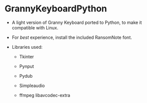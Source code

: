 # GrannyKeyboardPython

* A light version of Granny Keyboard ported to Python, to make it compatible with Linux.

* For _best_ experience, install the included RansomNote font.

* Libraries used:
  
  * Tkinter
  
  * Pynput
  
  * Pydub
  
  * Simpleaudio

  * ffmpeg libavcodec-extra
